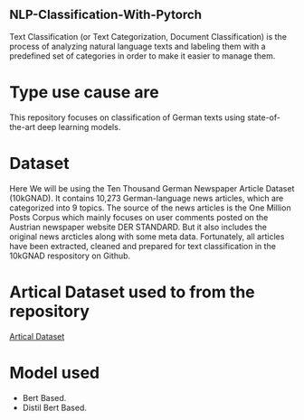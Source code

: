 ## NLP-Classification-With-Pytorch

Text Classification (or Text Categorization, Document Classification) is the process of analyzing natural language texts and labeling them with a predefined set of categories in order to make it easier to manage them.

# Type use cause are
 
 This repository focuses on classification of German texts using state-of-the-art deep learning models.

 # Dataset
 Here We will be using the Ten Thousand German Newspaper Article Dataset (10kGNAD). It contains 10,273 German-language news articles, which are categorized into 9 topics. The source of the news articles is the One Million Posts Corpus which mainly focuses on user comments posted on the Austrian newspaper website DER STANDARD. But it also includes the original news arcticles along with some meta data. Fortunately, all articles have been extracted, cleaned and prepared for text classification in the 10kGNAD respository on Github.

# Artical Dataset used to from the repository
[Artical Dataset](https://github.com/tblock/10kGNAD.git)

# Model used
- Bert Based.
- Distil Bert Based.